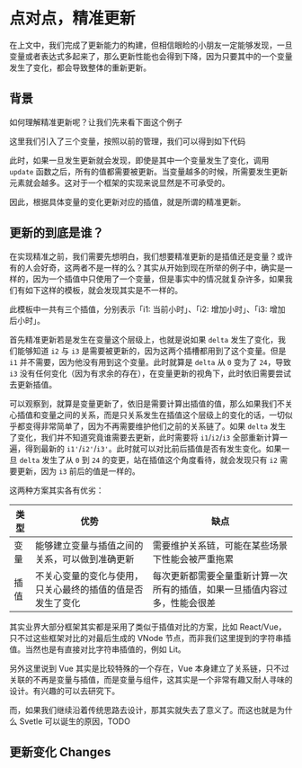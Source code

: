 # 点对点，精准更新

在上文中，我们完成了更新能力的构建，但相信眼睑的小朋友一定能够发现，一旦变量或者表达式多起来了，那么更新性能也会得到下降，因为只要其中的一个变量发生了变化，都会导致整体的重新更新。

## 背景

如何理解精准更新呢？让我们先来看下面这个例子

<md-code ref="03/init.html"></md-code>

这里我们引入了三个变量，按照以前的管理，我们可以得到如下代码

<md-code ref="03/init.ts"></md-code>

此时，如果一旦发生更新就会发现，即使是其中一个变量发生了变化，调用 `update` 函数之后，所有的值都需要被更新。当变量越多的时候，所需要发生更新元素就会越多。这对于一个框架的实现来说显然是不可承受的。

因此，根据具体变量的变化更新对应的插值，就是所谓的精准更新。

## 更新的到底是谁？

在实现精准之前，我们需要先想明白，我们想要精准更新的是插值还是变量？或许有的人会好奇，这两者不是一样的么？其实从开始到现在所举的例子中，确实是一样的，因为一个插值中只使用了一个变量，但是事实中的情况就复杂许多，如果我们有如下这样的模板，就会发现其实是不一样的。

<md-code ref="03/var-or-inter.html"></md-code>

此模板中一共有三个插值，分别表示「i1: 当前小时」、「i2: 增加小时」、「i3: 增加后小时」。

首先精准更新若是发生在变量这个层级上，也就是说如果 `delta` 发生了变化，我们能够知道 `i2` 与 `i3` 是需要被更新的，因为这两个插槽都用到了这个变量。但是 `i1` 并不需要，因为他没有用到这个变量。此时就算是 `delta` 从 `0` 变为了 `24`，导致 `i3` 没有任何变化（因为有求余的存在），在变量更新的视角下，此时依旧需要尝试去更新插值。

可以观察到，就算是变量更新了，依旧是需要计算出插值的值，那么如果我们不关心插值和变量之间的关系，而是只关系发生在插值这个层级上的变化的话，一切似乎都变得非常简单了，因为不再需要维护他们之前的关系链了。如果 `delta` 发生了变化，我们并不知道究竟谁需要去更新，此时需要将 `i1`/`i2`/`i3` 全部重新计算一遍，得到最新的 `i1'`/`i2'`/`i3'`。此时就可以对比前后插值是否有发生变化。如果一旦 `delta` 发生了从 `0` 到 `24` 的变更，站在插值这个角度看待，就会发现只有 `i2` 需要更新，因为 `i3` 前后的值是一样的。

这两种方案其实各有优劣：

| 类型 | 优势                                                       | 缺点                                                                       |
| ---- | ---------------------------------------------------------- | -------------------------------------------------------------------------- |
| 变量 | 能够建立变量与插值之间的关系，可以做到准确更新             | 需要维护关系链，可能在某些场景下性能会被严重拖累                           |
| 插值 | 不关心变量的变化与使用，只关心最终的插值的值是否发生了变化 | 每次更新都需要全量重新计算一次所有的插值，如果一旦插值内容过多，性能会很差 |

其实业界大部分框架其实都是采用了类似于插值对比的方案，比如 React/Vue，只不过这些框架对比的对最后生成的 VNode 节点，而非我们这里提到的字符串插值。当然也是有直接对比字符串插值的，例如 Lit。

另外这里说到 Vue 其实是比较特殊的一个存在，Vue 本身建立了关系链，只不过关联的不再是变量与插值，而是变量与组件，这其实是一个非常有趣又耐人寻味的设计。有兴趣的可以去研究下。

而，如果我们继续沿着传统思路去设计，那其实就失去了意义了。而这也就是为什么 Svetle 可以诞生的原因，TODO

## 更新变化 Changes

